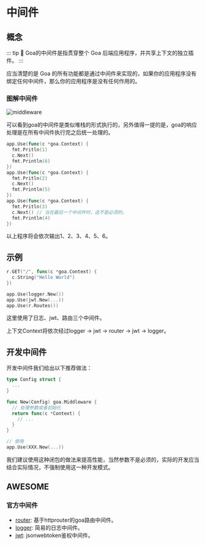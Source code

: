 # 中间件
## 概念
::: tip 🔖
Goa的中间件是指贯穿整个 Goa 后端应用程序，并共享上下文的独立插件。
:::

应当清楚的是 Goa 的所有功能都是通过中间件来实现的，如果你的应用程序没有绑定任何中间件，那么你的应用程序是没有任何作用的。

### 图解中间件
![middleware](/middleware.png)

可以看到goa的中间件是类似堆栈的形式执行的，另外值得一提的是，goa的响应处理是在所有中间件执行完之后统一处理的。

```go
app.Use(func(c *goa.Context) {
  fmt.Pritln(1)
  c.Next()
  fmt.Println(6)
})
app.Use(func(c *goa.Context) {
  fmt.Pritln(2)
  c.Next()
  fmt.Println(5)
})
app.Use(func(c *goa.Context) {
  fmt.Pritln(3)
  c.Next() // 当在最后一个中间件时，这不是必须的。
  fmt.Println(4)
})
```

以上程序将会依次输出1、2、3、4、5、6。

## 示例
```go
r.GET("/", func(c *goa.Context) {
  c.String("Hello World")
})

app.Use(logger.New())
app.Use(jwt.New(...))
app.Use(r.Routes())
```

这里使用了日志、jwt、路由三个中间件。

上下文Context将依次经过logger -> jwt -> router -> jwt -> logger。

## 开发中间件
开发中间件我们给出以下推荐做法：

```go
type Config struct {
  ...
}

func New(Config) goa.Middleware {
  // 处理参数或者初始化
  return func(c *Context) {
    // ...
  }
}

// 使用
app.Use(XXX.New(...))
```

我们建议使用这种闭包的做法来提高性能，当然参数不是必须的，实际的开发应当结合实际情况，不强制使用这一种开发模式。

## AWESOME
### 官方中间件
- [router](https://github.com/goa-go/router): 基于httprouter的goa路由中间件。
- [logger](https://github.com/goa-go/logger): 简易的日志中间件。
- [jwt](https://github.com/goa-go/jwt): jsonwebtoken鉴权中间件。

